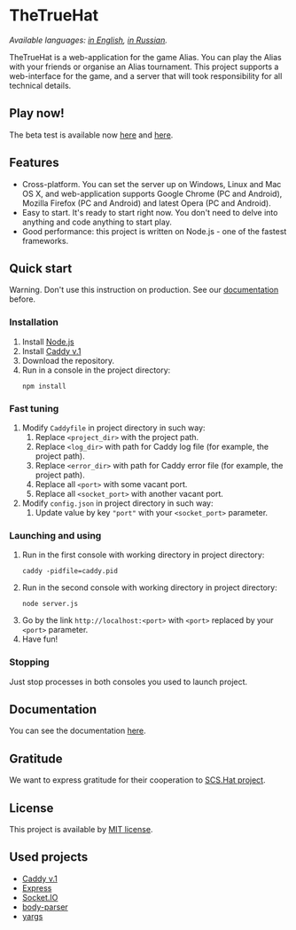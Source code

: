 # TheTrueHat
*Available languages: [in English](README.md), [in Russian](README.ru.md).*

TheTrueHat is a web-application for the game Alias. You can play the Alias with your friends or organise an Alias tournament.
This project supports a web-interface for the game, and a server that will took responsibility for all technical details.

## Play now!
The beta test is available now [here](https://m20-sch57.site/thetruehat) and [here](https://thetruehat.m20-sch57.site).

## Features
* Cross-platform. You can set the server up on Windows, Linux and Mac OS X, and web-application supports Google Chrome (PC and Android), Mozilla Firefox (PC and Android) and latest Opera (PC and Android).
* Easy to start. It's ready to start right now. You don't need to delve into anything and code anything to start play.
* Good performance: this project is written on Node.js - one of the fastest frameworks.

## Quick start
Warning. Don't use this instruction on production. See our [documentation](docs/main.md) before.

### Installation
1. Install [Node.js](https://nodejs.org/)
1. Install [Caddy v.1](https://caddyserver.com/v1/)
1. Download the repository.
1. Run in a console in the project directory:
    ```shell script
    npm install
    ```
   
### Fast tuning
1. Modify `Caddyfile` in project directory in such way:
    1. Replace `<project_dir>` with the project path.
    1. Replace `<log_dir>` with path for Caddy log file (for example, the project path).
    1. Replace `<error_dir>` with path for Caddy error file (for example, the project path).
    1. Replace all `<port>` with some vacant port.
    1. Replace all `<socket_port>` with another vacant port.
1. Modify `config.json` in project directory in such way:
    1. Update value by key `"port"` with your `<socket_port>` parameter.

### Launching and using
1. Run in the first console with working directory in project directory:
    ```shell script
    caddy -pidfile=caddy.pid
    ```
1. Run in the second console with working directory in project directory:
    ```shell script
    node server.js
    ```
1. Go by the link `http://localhost:<port>` with `<port>` replaced by your `<port>` parameter.
1. Have fun!

### Stopping
Just stop processes in both consoles you used to launch project.

## Documentation
You can see the documentation [here](docs/main.md).

## Gratitude
We want to express gratitude for their cooperation to [SCS.Hat project](https://the-hat.appspot.com/landing). 

## License
This project is available by [MIT license](LICENSE).

## Used projects
- [Caddy v.1](https://caddyserver.com/v1/)
- [Express](https://expressjs.com/)
- [Socket.IO](https://socket.io/)
- [body-parser](https://github.com/expressjs/body-parser#readme)
- [yargs](https://yargs.js.org/)
